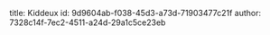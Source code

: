 title: Kiddeux
id: 9d9604ab-f038-45d3-a73d-71903477c21f
author: 7328c14f-7ec2-4511-a24d-29a1c5ce23eb
